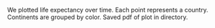 We plotted life expectancy over time. 
Each point represents a country.
Continents are grouped by color.
Saved pdf of plot in directory.